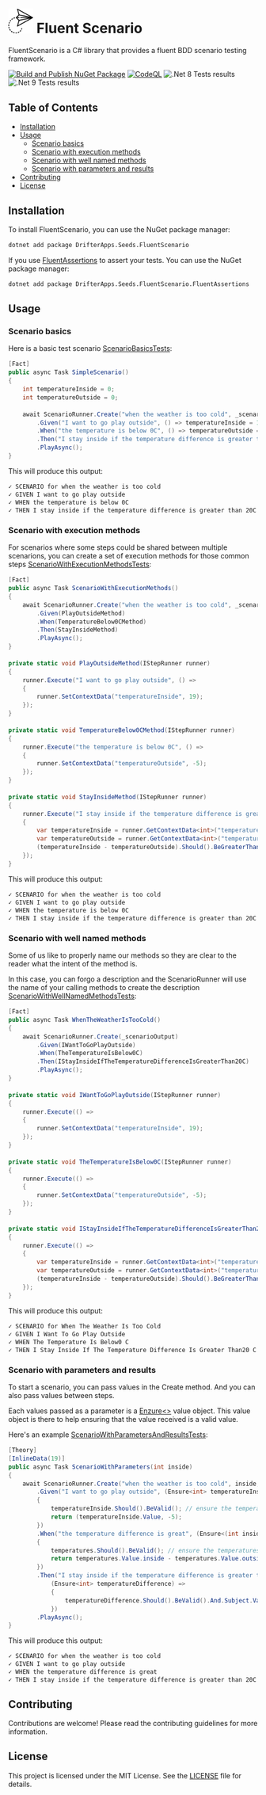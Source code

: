 # <img alt='paper plane icons' src='./icon.png' height='10%' width='10%'> Fluent Scenario

FluentScenario is a C# library that provides a fluent BDD scenario testing framework.

[![Build and Publish NuGet Package](https://github.com/patmoreau/drifterapps-seeds-fluentscenario/actions/workflows/ci-cd.yml/badge.svg)](https://github.com/patmoreau/drifterapps-seeds-fluentscenario/actions/workflows/ci-cd.yml)
[![CodeQL](https://github.com/patmoreau/drifterapps-seeds-fluentscenario/actions/workflows/codeql-analysis.yml/badge.svg)](https://github.com/patmoreau/drifterapps-seeds-fluentscenario/actions/workflows/codeql-analysis.yml)
![.Net 8 Tests results](https://gist.githubusercontent.com/patmoreau/51a2fc9fd8b7ed500ed3b6aabe0fc2d6/raw/seeds-fluentscenario-tests-badge-net8.0.svg)
![.Net 9 Tests results](https://gist.githubusercontent.com/patmoreau/51a2fc9fd8b7ed500ed3b6aabe0fc2d6/raw/seeds-fluentscenario-tests-badge-net9.0.svg)

## Table of Contents

- [Installation](#installation)
- [Usage](#usage)
  - [Scenario basics](#scenario-basics)
  - [Scenario with execution methods](#scenario-with-execution-methods)
  - [Scenario with well named methods](#scenario-with-well-named-methods)
  - [Scenario with parameters and results](#scenario-with-parameters-and-results)
- [Contributing](#contributing)
- [License](#license)

## Installation

To install FluentScenario, you can use the NuGet package manager:

```sh
dotnet add package DrifterApps.Seeds.FluentScenario
```

If you use [FluentAssertions](https://fluentassertions.com) to assert your tests. You can use the NuGet package manager:

```sh
dotnet add package DrifterApps.Seeds.FluentScenario.FluentAssertions
```

## Usage

### Scenario basics

Here is a basic test scenario [ScenarioBasicsTests](./tests/FluentScenario.Tests/Samples/ScenarioBasicsTests.cs):

```csharp
[Fact]
public async Task SimpleScenario()
{
    int temperatureInside = 0;
    int temperatureOutside = 0;

    await ScenarioRunner.Create("when the weather is too cold", _scenarioOutput)
        .Given("I want to go play outside", () => temperatureInside = 19)
        .When("the temperature is below 0C", () => temperatureOutside = -5)
        .Then("I stay inside if the temperature difference is greater than 20C", () => (temperatureInside - temperatureOutside).Should().BeGreaterThan(20))
        .PlayAsync();
}
```

This will produce this output:

```console
✓ SCENARIO for when the weather is too cold
✓ GIVEN I want to go play outside
✓ WHEN the temperature is below 0C
✓ THEN I stay inside if the temperature difference is greater than 20C
```

### Scenario with execution methods

For scenarios where some steps could be shared between multiple scenarions, you can create a set of execution methods for those common steps [ScenarioWithExecutionMethodsTests](./tests/FluentScenario.Tests/Samples/ScenarioWithExecutionMethodsTests.cs):

```csharp
[Fact]
public async Task ScenarioWithExecutionMethods()
{
    await ScenarioRunner.Create("when the weather is too cold", _scenarioOutput)
        .Given(PlayOutsideMethod)
        .When(TemperatureBelow0CMethod)
        .Then(StayInsideMethod)
        .PlayAsync();
}

private static void PlayOutsideMethod(IStepRunner runner)
{
    runner.Execute("I want to go play outside", () =>
    {
        runner.SetContextData("temperatureInside", 19);
    });
}

private static void TemperatureBelow0CMethod(IStepRunner runner)
{
    runner.Execute("the temperature is below 0C", () =>
    {
        runner.SetContextData("temperatureOutside", -5);
    });
}

private static void StayInsideMethod(IStepRunner runner)
{
    runner.Execute("I stay inside if the temperature difference is greater than 20C", () =>
    {
        var temperatureInside = runner.GetContextData<int>("temperatureInside");
        var temperatureOutside = runner.GetContextData<int>("temperatureOutside");
        (temperatureInside - temperatureOutside).Should().BeGreaterThan(20);
    });
}
```

This will produce this output:

```console
✓ SCENARIO for when the weather is too cold
✓ GIVEN I want to go play outside
✓ WHEN the temperature is below 0C
✓ THEN I stay inside if the temperature difference is greater than 20C
```

### Scenario with well named methods

Some of us like to properly name our methods so they are clear to the reader what the intent of the method is.

In this case, you can forgo a description and the ScenarioRunner will use the name of your calling methods to create the description [ScenarioWithWellNamedMethodsTests](./tests/FluentScenario.Tests/Samples/ScenarioWithWellNamedMethodsTests.cs):

```csharp
[Fact]
public async Task WhenTheWeatherIsTooCold()
{
    await ScenarioRunner.Create(_scenarioOutput)
        .Given(IWantToGoPlayOutside)
        .When(TheTemperatureIsBelow0C)
        .Then(IStayInsideIfTheTemperatureDifferenceIsGreaterThan20C)
        .PlayAsync();
}

private static void IWantToGoPlayOutside(IStepRunner runner)
{
    runner.Execute(() =>
    {
        runner.SetContextData("temperatureInside", 19);
    });
}

private static void TheTemperatureIsBelow0C(IStepRunner runner)
{
    runner.Execute(() =>
    {
        runner.SetContextData("temperatureOutside", -5);
    });
}

private static void IStayInsideIfTheTemperatureDifferenceIsGreaterThan20C(IStepRunner runner)
{
    runner.Execute(() =>
    {
        var temperatureInside = runner.GetContextData<int>("temperatureInside");
        var temperatureOutside = runner.GetContextData<int>("temperatureOutside");
        (temperatureInside - temperatureOutside).Should().BeGreaterThan(20);
    });
}
```

This will produce this output:

```console
✓ SCENARIO for When The Weather Is Too Cold
✓ GIVEN I Want To Go Play Outside
✓ WHEN The Temperature Is Below0 C
✓ THEN I Stay Inside If The Temperature Difference Is Greater Than20 C
```

### Scenario with parameters and results

To start a scenario, you can pass values in the Create method. And you can also pass values between steps.

Each values passed as a parameter is a [Enzure<>](/src/FluentScenario/Ensure.cs) value object. This value object is there to help ensuring that the value received is a valid value.

Here's an example [ScenarioWithParametersAndResultsTests](./tests/FluentScenario.Tests/Samples/ScenarioWithParametersAndResultsTests.cs):

```csharp
[Theory]
[InlineData(19)]
public async Task ScenarioWithParameters(int inside)
{
    await ScenarioRunner.Create("when the weather is too cold", inside, _scenarioOutput)
        .Given("I want to go play outside", (Ensure<int> temperatureInside) =>
        {
            temperatureInside.Should().BeValid(); // ensure the temperature is valid
            return (temperatureInside.Value, -5);
        })
        .When("the temperature difference is great", (Ensure<(int inside, int outside)> temperatures) =>
        {
            temperatures.Should().BeValid(); // ensure the temperatures are valid
            return temperatures.Value.inside - temperatures.Value.outside;
        })
        .Then("I stay inside if the temperature difference is greater than 20C",
            (Ensure<int> temperatureDifference) =>
            {
                temperatureDifference.Should().BeValid().And.Subject.Value.Should().BeGreaterThan(20);
            })
        .PlayAsync();
}
```

This will produce this output:

```console
✓ SCENARIO for when the weather is too cold
✓ GIVEN I want to go play outside
✓ WHEN the temperature difference is great
✓ THEN I stay inside if the temperature difference is greater than 20C
```

## Contributing

Contributions are welcome! Please read the contributing guidelines for more information.

## License

This project is licensed under the MIT License. See the [LICENSE](./LICENSE) file for details.
